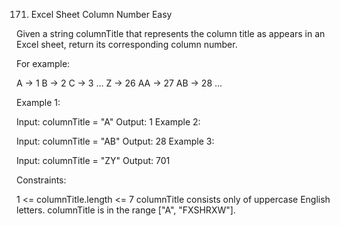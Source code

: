 171. Excel Sheet Column Number
Easy

Given a string columnTitle that represents the column title as appears in an Excel sheet, return its corresponding column number.

For example:

A -> 1
B -> 2
C -> 3
...
Z -> 26
AA -> 27
AB -> 28
...


Example 1:

Input: columnTitle = "A"
Output: 1
Example 2:

Input: columnTitle = "AB"
Output: 28
Example 3:

Input: columnTitle = "ZY"
Output: 701


Constraints:

1 <= columnTitle.length <= 7
columnTitle consists only of uppercase English letters.
columnTitle is in the range ["A", "FXSHRXW"].
